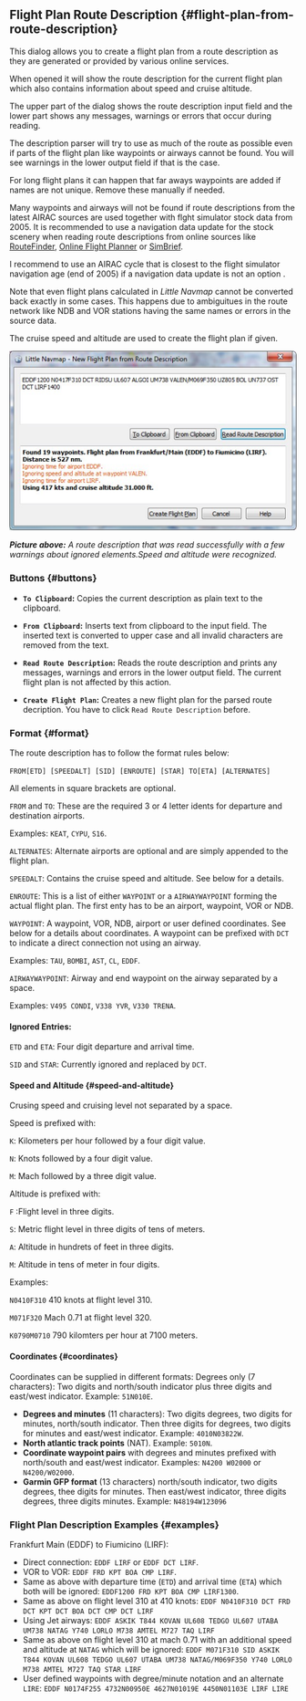 ## Flight Plan Route Description {#flight-plan-from-route-description}

This dialog allows you to create a flight plan from a route description as they are generated or provided
by various online services.

When opened it will show the route description for the current flight plan which also contains information
about speed and cruise altitude.

The upper part of the dialog shows the route description input field and the lower part shows any messages,
warnings or errors that occur during reading.

The description parser will try to use as much of the route as possible even if parts of the flight plan
like waypoints or airways cannot be found. You will see warnings in the lower output field if that is the case.

For long flight plans it can happen that far aways waypoints are added if names are not unique. Remove these manually if needed.

Many waypoints and airways will not be found if route descriptions from the latest AIRAC sources are
used together with flght simulator stock data from 2005. It is recommended to use a navigation data update for the
stock scenery when reading route descriptions from online sources like [RouteFinder](http://rfinder.asalink.net/), [Online Flight Planner](http://onlineflightplanner.org/) or [SimBrief](https://www.simbrief.com).

I recommend to use an AIRAC cycle that is closest to the flight simulator navigation age \(end of 2005\) if a navigation data update is not an option .

Note that even flight plans calculated in _Little Navmap_ cannot be converted back exactly in some cases.
This happens due to ambiguitues in the route network like NDB and VOR stations having the same names
or errors in the source data.

The cruise speed and altitude are used to create the flight plan if given.

![Route Description Dialog](../images/routedescr.jpg "Route Description Dialog")

_**Picture above:** A route description that was read successfully with a few warnings about ignored elements.Speed and altitude were recognized._

### Buttons {#buttons}

* **`To Clipboard`:** Copies the current description as plain text to the clipboard.
* **`From Clipboard`:** Inserts text from clipboard to the input field. The inserted text is converted to
  upper case and all invalid characters are removed from the text.
* **`Read Route Description`:** Reads the route description and prints any messages, warnings and errors in the
  lower output field. The current flight plan is not affected by this action.

* **`Create Flight Plan`:** Creates a new flight plan for the parsed route decription.
  You have to click `Read Route Description` before.

### Format {#format}

The route description has to follow the format rules below:

`FROM[ETD] [SPEEDALT] [SID] [ENROUTE] [STAR] TO[ETA] [ALTERNATES]`

All elements in square brackets are optional.

`FROM` and `TO`: These are the required 3 or 4 letter idents for departure and destination airports.

Examples: `KEAT`, `CYPU`, `S16`.

`ALTERNATES`: Alternate airports are optional and are simply appended to the flight plan.

`SPEEDALT`: Contains the cruise speed and altitude. See below for a details.

`ENROUTE`: This is a list of either `WAYPOINT` or a `AIRWAYWAYPOINT` forming the actual flight plan. The first enty
has to be an airport, waypoint, VOR or NDB.

`WAYPOINT`: A waypoint, VOR, NDB, airport or user defined coordinates. See below for a details about coordinates. A waypoint
can be prefixed with `DCT` to indicate a direct connection not using an airway.

Examples: `TAU`, `BOMBI`, `AST`, `CL`, `EDDF`.

`AIRWAYWAYPOINT`: Airway and end waypoint on the airway separated by a space.

Examples: `V495 CONDI`, `V338 YVR`, `V330 TRENA`.

#### Ignored Entries:

`ETD` and `ETA`: Four digit departure and arrival time.

`SID` and `STAR`: Currently ignored and replaced by `DCT`.

#### Speed and Altitude {#speed-and-altitude}

Crusing speed and cruising level not separated by a space.

Speed is prefixed with:

`K`: Kilometers per hour followed by a four digit value.

`N`: Knots followed by a four digit value.

`M`: Mach followed by a three digit value.

Altitude is prefixed with:

`F` :Flight level in three digits.

`S`: Metric flight level in three digits of tens of meters.

`A`: Altitude in hundrets of feet in three digits.

`M`: Altitude in tens of meter in four digits.

Examples:

`N0410F310` 410 knots at flight level 310.

`M071F320` Mach 0.71 at flight level 320.

`K0790M0710` 790 kilomters per hour at 7100 meters.

#### Coordinates {#coordinates}

Coordinates can be supplied in different formats:
Degrees only \(7 characters\): Two digits and north/south indicator plus three digits and east/west indicator.
Example: `51N010E`.

* **Degrees and minutes** \(11 characters\): Two digits degrees, two digits for minutes, north/south indicator.
  Then three digits for degrees, two digits for minutes and east/west indicator.
  Example: `4010N03822W`.
* **North atlantic track points** \(NAT\).
  Example: `5010N`.
* **Coordinate waypoint pairs** with degrees and minutes prefixed with north/south and east/west indicator.
  Examples: `N4200 W02000` or `N4200/W02000`.
* **Garmin GFP format** \(13 characters\) north/south indicator, two digits degrees, thee digits for minutes.
  Then east/west indicator, three digits degrees, three digits minutes.
  Example: `N48194W123096`

### Flight Plan Description Examples {#examples}

Frankfurt Main \(EDDF\) to Fiumicino \(LIRF\):

* Direct connection:
  `EDDF LIRF` or `EDDF DCT LIRF`.
* VOR to VOR:
  `EDDF FRD KPT BOA CMP LIRF`.
* Same as above with departure time \(`ETD`\) and arrival time \(`ETA`\) which both will be ignored:
  `EDDF1200 FRD KPT BOA CMP LIRF1300`.
* Same as above on flight level 310 at 410 knots:
  `EDDF N0410F310 DCT FRD DCT KPT DCT BOA DCT CMP DCT LIRF`
* Using Jet airways:
  `EDDF ASKIK T844 KOVAN UL608 TEDGO UL607 UTABA UM738 NATAG Y740 LORLO M738 AMTEL M727 TAQ LIRF`
* Same as above on flight level 310 at mach 0.71 with an additional speed and altitude at `NATAG` which will be ignored:
  `EDDF M071F310 SID ASKIK T844 KOVAN UL608 TEDGO UL607 UTABA UM738 NATAG/M069F350 Y740 LORLO M738 AMTEL M727 TAQ STAR LIRF`
* User defined waypoints with degree/minute notation and an alternate `LIRE`:
  `EDDF N0174F255 4732N00950E 4627N01019E 4450N01103E LIRF LIRE`



